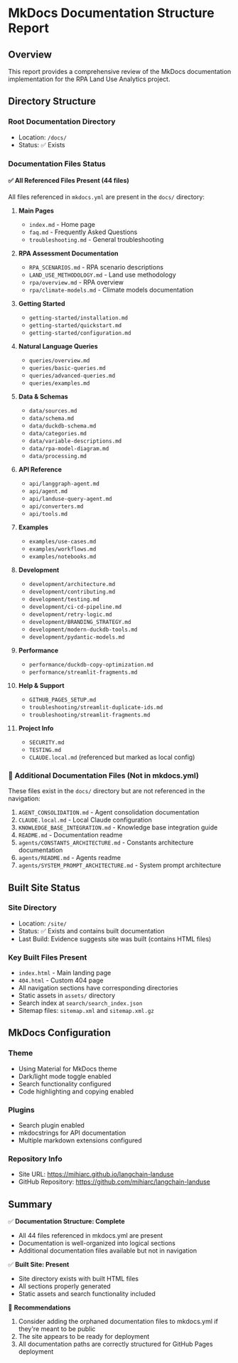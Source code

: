 # MkDocs Documentation Structure Report

## Overview

This report provides a comprehensive review of the MkDocs documentation implementation for the RPA Land Use Analytics project.

## Directory Structure

### Root Documentation Directory
- Location: `/docs/`
- Status: ✅ Exists

### Documentation Files Status

#### ✅ All Referenced Files Present (44 files)
All files referenced in `mkdocs.yml` are present in the `docs/` directory:

1. **Main Pages**
   - `index.md` - Home page
   - `faq.md` - Frequently Asked Questions
   - `troubleshooting.md` - General troubleshooting

2. **RPA Assessment Documentation**
   - `RPA_SCENARIOS.md` - RPA scenario descriptions
   - `LAND_USE_METHODOLOGY.md` - Land use methodology
   - `rpa/overview.md` - RPA overview
   - `rpa/climate-models.md` - Climate models documentation

3. **Getting Started**
   - `getting-started/installation.md`
   - `getting-started/quickstart.md`
   - `getting-started/configuration.md`

4. **Natural Language Queries**
   - `queries/overview.md`
   - `queries/basic-queries.md`
   - `queries/advanced-queries.md`
   - `queries/examples.md`

5. **Data & Schemas**
   - `data/sources.md`
   - `data/schema.md`
   - `data/duckdb-schema.md`
   - `data/categories.md`
   - `data/variable-descriptions.md`
   - `data/rpa-model-diagram.md`
   - `data/processing.md`

6. **API Reference**
   - `api/langgraph-agent.md`
   - `api/agent.md`
   - `api/landuse-query-agent.md`
   - `api/converters.md`
   - `api/tools.md`

7. **Examples**
   - `examples/use-cases.md`
   - `examples/workflows.md`
   - `examples/notebooks.md`

8. **Development**
   - `development/architecture.md`
   - `development/contributing.md`
   - `development/testing.md`
   - `development/ci-cd-pipeline.md`
   - `development/retry-logic.md`
   - `development/BRANDING_STRATEGY.md`
   - `development/modern-duckdb-tools.md`
   - `development/pydantic-models.md`

9. **Performance**
   - `performance/duckdb-copy-optimization.md`
   - `performance/streamlit-fragments.md`

10. **Help & Support**
    - `GITHUB_PAGES_SETUP.md`
    - `troubleshooting/streamlit-duplicate-ids.md`
    - `troubleshooting/streamlit-fragments.md`

11. **Project Info**
    - `SECURITY.md`
    - `TESTING.md`
    - `CLAUDE.local.md` (referenced but marked as local config)

### 📁 Additional Documentation Files (Not in mkdocs.yml)

These files exist in the `docs/` directory but are not referenced in the navigation:

1. `AGENT_CONSOLIDATION.md` - Agent consolidation documentation
2. `CLAUDE.local.md` - Local Claude configuration
3. `KNOWLEDGE_BASE_INTEGRATION.md` - Knowledge base integration guide
4. `README.md` - Documentation readme
5. `agents/CONSTANTS_ARCHITECTURE.md` - Constants architecture documentation
6. `agents/README.md` - Agents readme
7. `agents/SYSTEM_PROMPT_ARCHITECTURE.md` - System prompt architecture

## Built Site Status

### Site Directory
- Location: `/site/`
- Status: ✅ Exists and contains built documentation
- Last Build: Evidence suggests site was built (contains HTML files)

### Key Built Files Present
- `index.html` - Main landing page
- `404.html` - Custom 404 page
- All navigation sections have corresponding directories
- Static assets in `assets/` directory
- Search index at `search/search_index.json`
- Sitemap files: `sitemap.xml` and `sitemap.xml.gz`

## MkDocs Configuration

### Theme
- Using Material for MkDocs theme
- Dark/light mode toggle enabled
- Search functionality configured
- Code highlighting and copying enabled

### Plugins
- Search plugin enabled
- mkdocstrings for API documentation
- Multiple markdown extensions configured

### Repository Info
- Site URL: https://mihiarc.github.io/langchain-landuse
- GitHub Repository: https://github.com/mihiarc/langchain-landuse

## Summary

✅ **Documentation Structure: Complete**
- All 44 files referenced in mkdocs.yml are present
- Documentation is well-organized into logical sections
- Additional documentation files available but not in navigation

✅ **Built Site: Present**
- Site directory exists with built HTML files
- All sections properly generated
- Static assets and search functionality included

📝 **Recommendations**
1. Consider adding the orphaned documentation files to mkdocs.yml if they're meant to be public
2. The site appears to be ready for deployment
3. All documentation paths are correctly structured for GitHub Pages deployment